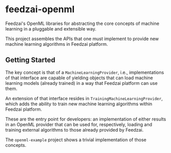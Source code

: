 # feedzai-openml

Feedzai's OpenML libraries for abstracting the core concepts of machine learning in a pluggable and extensible way.

This project assembles the APIs that one must implement to provide new machine learning algorithms in Feedzai platform. 


## Getting Started

The key concept is that of a `MachineLearningProvider`, i.e., implementations of that interface are capable of yielding objects that can load machine learning models (already trained) in a way that Feedzai platform can use them.

An extension of that interface resides in `TrainingMachineLearningProvider`, which adds the ability to train new machine learning algorithms within Feedzai platform.

These are the entry point for developers:
an implementation of either results in an OpenML provider that can be used for, respectively, loading and training external algorithms to those already provided by Feedzai.

The `openml-example` project shows a trivial implementation of those concepts.
